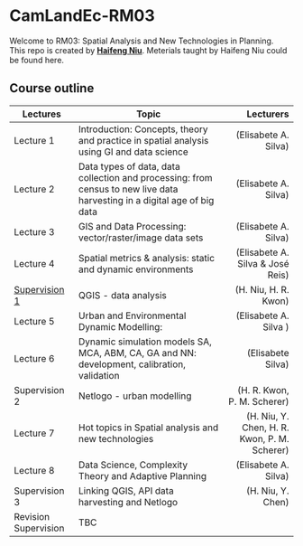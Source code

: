 # CamLandEc-RM03
Welcome to RM03: Spatial Analysis and New Technologies in Planning.  
This repo is created by [**Haifeng Niu**](https://haifengniu.com/en/). Meterials taught by Haifeng Niu could be found here.  

## Course outline

Lectures|Topic|Lecturers
---|---|---:|
Lecture 1|Introduction: Concepts, theory and practice in spatial analysis using GI and data science |(Elisabete A. Silva)
Lecture 2|Data types of data, data collection and processing: from census to new live data harvesting in a digital age of big data |(Elisabete A. Silva)
Lecture 3|GIS and Data Processing: vector/raster/image data sets |(Elisabete A. Silva)
Lecture 4|Spatial metrics & analysis: static and dynamic environments |(Elisabete A. Silva & José Reis) 
[Supervision 1](supervision1.md)|QGIS - data analysis |(H. Niu, H. R. Kwon)
Lecture 5|Urban and Environmental Dynamic Modelling: |(Elisabete A. Silva )
Lecture 6|Dynamic simulation models SA, MCA, ABM, CA, GA and NN: development, calibration, validation |(Elisabete Silva)
Supervision 2|Netlogo - urban modelling |(H. R. Kwon, P. M. Scherer)
Lecture 7|Hot topics in Spatial analysis and new technologies |(H. Niu, Y. Chen, H. R. Kwon, P. M. Scherer)
Lecture 8|Data Science, Complexity Theory and Adaptive Planning |(Elisabete A. Silva)
|Supervision 3|Linking QGIS, API data harvesting and Netlogo |(H. Niu, Y. Chen)
|Revision Supervision|TBC||


